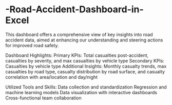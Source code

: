 # -Road-Accident-Dashboard-in-Excel

This dashboard offers a comprehensive view of key insights into road accident data, aimed at enhancing our understanding and steering actions for improved road safety.

Dashboard Highlights:
Primary KPIs: Total casualties post-accident, casualties by severity, and max casualties by vehicle type
Secondary KPIs: Casualties by vehicle type
Additional Insights: Monthly casualty trends, max casualties by road type, casualty distribution by road surface, and casualty correlation with area/location and day/night

Utilized Tools and Skills:
Data collection and standardization
Regression and machine learning models
Data visualization with interactive dashboards
Cross-functional team collaboration
